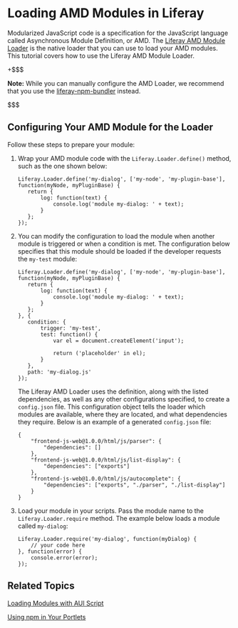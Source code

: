 # Loading AMD Modules in Liferay [](id=loading-amd-modules-in-liferay)

Modularized JavaScript code is a specification for the JavaScript language
called Asynchronous Module Definition, or AMD. The 
[Liferay AMD Module Loader](https://github.com/liferay/liferay-amd-loader#amd-module-loader) 
is the native loader that you can use to load your AMD modules. This tutorial
covers how to use the Liferay AMD Module Loader. 

+$$$

**Note:** While you can manually configure the AMD Loader, we recommend that you 
use the 
[liferay-npm-bundler](/develop/tutorials/-/knowledge_base/7-1/using-npm-in-your-portlets) 
instead.

$$$

## Configuring Your AMD Module for the Loader [](id=using-liferay-amd-module-loader-in-liferay)

Follow these steps to prepare your module:

1.  Wrap your AMD module code with the `Liferay.Loader.define()` method, such as 
    the one shown below:
   
        Liferay.Loader.define('my-dialog', ['my-node', 'my-plugin-base'], 
        function(myNode, myPluginBase) {
           return {
               log: function(text) {
                   console.log('module my-dialog: ' + text);
               }
           };
        });

2.  You can modify the configuration to load the module when another module is 
    triggered or when a condition is met. The configuration below specifies that 
    this module should be loaded if the developer requests the `my-test` module:

        Liferay.Loader.define('my-dialog', ['my-node', 'my-plugin-base'], 
        function(myNode, myPluginBase) {
           return {
               log: function(text) {
                   console.log('module my-dialog: ' + text);
               }
           };
        }, {
           condition: {
               trigger: 'my-test',
               test: function() {
                   var el = document.createElement('input');

                   return ('placeholder' in el);
               }
           },
           path: 'my-dialog.js'
        });

    The Liferay AMD Loader uses the definition, along with the listed 
    dependencies, as well as any other configurations specified, to create a 
    `config.json` file. This configuration object tells the loader which modules 
    are available, where they are located, and what dependencies they require. 
    Below is an example of a generated `config.json` file:

        {
            "frontend-js-web@1.0.0/html/js/parser": {
                "dependencies": []
            },
            "frontend-js-web@1.0.0/html/js/list-display": {
                "dependencies": ["exports"]
            },
            "frontend-js-web@1.0.0/html/js/autocomplete": {
                "dependencies": ["exports", "./parser", "./list-display"]
            }
        }

3.  Load your module in your scripts. Pass the module name to the 
    `Liferay.Loader.require` method. The example below loads a module called 
    `my-dialog`:

        Liferay.Loader.require('my-dialog', function(myDialog) {
            // your code here
        }, function(error) {
            console.error(error);
        });

## Related Topics [](id=related-topics)

[Loading Modules with AUI Script](/develop/tutorials/-/knowledge_base/7-1/loading-modules-with-aui-script)

[Using npm in Your Portlets](/develop/tutorials/-/knowledge_base/7-1/using-npm-in-your-portlets)
